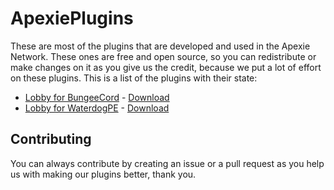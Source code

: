 # ApexiePlugins
These are most of the plugins that are developed and used in the Apexie Network. These ones are free and open source, so you can redistribute or make changes on it as you give us the credit, because we put a lot of effort on these plugins.
This is a list of the plugins with their state:
- [Lobby for BungeeCord](https://github.com/ApexieDevelopment/ApexiePlugins/tree/main/Lobby) - [Download](https://www.spigotmc.org/resources/lobby.88881/)
- [Lobby for WaterdogPE](https://github.com/ApexieDevelopment/ApexiePlugins/tree/main/LobbyPE) - [Download](https://github.com/ApexieDevelopment/ApexiePlugins/releases/tag/lobbype-1.0)
## Contributing
You can always contribute by creating an issue or a pull request as you help us with making our plugins better, thank you.